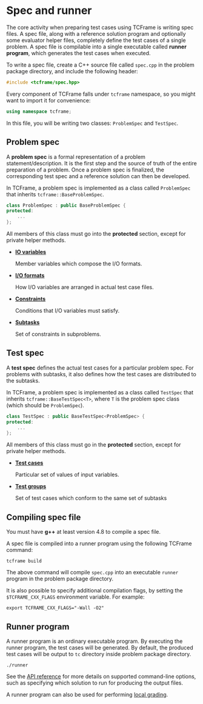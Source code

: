# Spec and runner

The core activity when preparing test cases using TCFrame is writing spec files. A spec file, along with a reference solution program and optionally some evaluator helper files, completely define the test cases of a single problem. A spec file is compilable into a single executable called **runner program**, which generates the test cases when executed.

To write a spec file, create a C++ source file called `spec.cpp` in the problem package directory, and include the following header:

```cpp
#include <tcframe/spec.hpp>
```

Every component of TCFrame falls under `tcframe` namespace, so you might want to import it for convenience:

```cpp
using namespace tcframe;
```

In this file, you will be writing two classes: `ProblemSpec` and `TestSpec`.

## Problem spec

A **problem spec** is a formal representation of a problem statement/description. It is the first step and the source of truth of the entire preparation of a problem. Once a problem spec is finalized, the corresponding test spec and a reference solution can then be developed.

In TCFrame, a problem spec is implemented as a class called `ProblemSpec` that inherits `tcframe::BaseProblemSpec`.

```cpp
class ProblemSpec : public BaseProblemSpec {
protected:
    ...
};
```

All members of this class must go into the **protected** section, except for private helper methods.

- **[IO variables](./io-variables)**

    Member variables which compose the I/O formats.

- **[I/O formats](./io-formats)**

    How I/O variables are arranged in actual test case files.

- **[Constraints](./constraints)**

    Conditions that I/O variables must satisfy.

- **[Subtasks](./subtasks)**

    Set of constraints in subproblems.


## Test spec

A **test spec** defines the actual test cases for a particular problem spec. For problems with subtasks, it also defines how the test cases are distributed to the subtasks.

In TCFrame, a problem spec is implemented as a class called `TestSpec` that inherits `tcframe::BaseTestSpec<T>`, where `T` is the problem spec class (which should be `ProblemSpec`).

```cpp
class TestSpec : public BaseTestSpec<ProblemSpec> {
protected:
    ...
};
```

All members of this class must go in the **protected** section, except for private helper methods.

- **[Test cases](./test-cases)**

    Particular set of values of input variables.

- **[Test groups](./test-groups)**

    Set of test cases which conform to the same set of subtasks

## Compiling spec file

You must have **g++** at least version 4.8 to compile a spec file.

A spec file is compiled into a runner program using the following TCFrame command:

```
tcframe build
```

The above command will compile `spec.cpp` into an executable `runner` program in the problem package directory.

It is also possible to specify additional compilation flags, by setting the `$TCFRAME_CXX_FLAGS` environment variable. For example:

```
export TCFRAME_CXX_FLAGS="-Wall -O2"
```

## Runner program

A runner program is an ordinary executable program. By executing the runner program, the test cases will be generated. By default, the produced test cases will be output to `tc` directory inside problem package directory.

```
./runner
```

See the [API reference](../api) for more details on supported command-line options, such as specifying which solution to run for producing the output files.

A runner program can also be used for performing [local grading](./grading).

